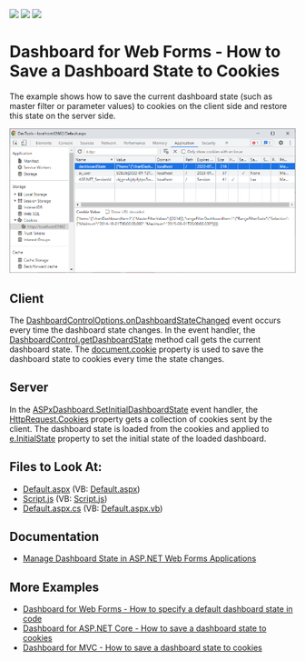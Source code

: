 <!-- default badges list -->
![](https://img.shields.io/endpoint?url=https://codecentral.devexpress.com/api/v1/VersionRange/128579930/22.1.3%2B)
[![](https://img.shields.io/badge/Open_in_DevExpress_Support_Center-FF7200?style=flat-square&logo=DevExpress&logoColor=white)](https://supportcenter.devexpress.com/ticket/details/T513329)
[![](https://img.shields.io/badge/📖_How_to_use_DevExpress_Examples-e9f6fc?style=flat-square)](https://docs.devexpress.com/GeneralInformation/403183)
<!-- default badges end -->

# Dashboard for Web Forms - How to Save a Dashboard State to Cookies

The example shows how to save the current dashboard state (such as master filter or parameter values) to cookies on the client side and restore this state on the server side.

![](web-dashboard-cookies.png)

## Client

The [DashboardControlOptions.onDashboardStateChanged](https://docs.devexpress.com/Dashboard/js-DevExpress.Dashboard.DashboardControlOptions?p=netframework#js_devexpress_dashboard_dashboardcontroloptions_ondashboardstatechanged) event occurs every time the dashboard state changes. In the event handler, the [DashboardControl.getDashboardState](https://docs.devexpress.com/Dashboard/js-DevExpress.Dashboard.DashboardControl?p=netframework#js_devexpress_dashboard_dashboardcontrol_getdashboardstate) method call gets the current dashboard state. The [document.cookie](https://www.w3schools.com/js/js_cookies.asp) property is used to save the dashboard state to cookies every time the state changes.

## Server

In the [ASPxDashboard.SetInitialDashboardState](https://docs.devexpress.com/Dashboard/DevExpress.DashboardWeb.DashboardConfigurator.SetDashboardStateService(DevExpress.DashboardWeb.IDashboardStateService)?p=netframework) event handler, the [HttpRequest.Cookies](https://docs.microsoft.com/en-us/dotnet/api/system.web.httprequest.cookies) property gets a collection of cookies sent by the client. The dashboard state is loaded from the cookies and applied to [e.InitialState](https://docs.devexpress.com/Dashboard/DevExpress.DashboardWeb.SetInitialDashboardStateEventArgs.InitialState) property to set the initial state of the loaded dashboard.

## Files to Look At:

* [Default.aspx](./CS/WebDashboard_DashboardStateCookies/Default.aspx) (VB: [Default.aspx](./VB/WebDashboard_DashboardStateCookies/Default.aspx))
* [Script.js](./CS/WebDashboard_DashboardStateCookies/Script.js) (VB: [Script.js](./VB/WebDashboard_DashboardStateCookies/Script.js))
* [Default.aspx.cs](./CS/WebDashboard_DashboardStateCookies/Default.aspx.cs) (VB: [Default.aspx.vb](./VB/WebDashboard_DashboardStateCookies/Default.aspx.vb))

## Documentation

- [Manage Dashboard State in ASP.NET Web Forms Applications](https://docs.devexpress.com/Dashboard/118733/web-dashboard/aspnet-web-forms-dashboard-control/manage-dashboard-state)

## More Examples

- [Dashboard for Web Forms - How to specify a default dashboard state in code](https://github.com/DevExpress-Examples/web-forms-dashboard-specify-default-dashboard-state-in-code)
- [Dashboard for ASP.NET Core - How to save a dashboard state to cookies](https://github.com/DevExpress-Examples/asp-net-core-dashboard-save-dashboard-state-to-cookies)
- [Dashboard for MVC - How to save a dashboard state to cookies](https://github.com/DevExpress-Examples/mvc-dashboard-save-dashboard-state-to-cookies)
